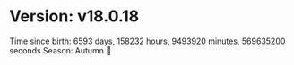 # Version: v18.0.18
Time since birth: 6593 days, 158232 hours, 9493920 minutes, 569635200 seconds
Season: Autumn 🍁
